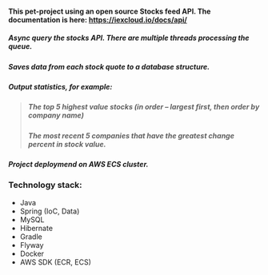 
#### This pet-project using an open source Stocks feed API. The documentation is here: https://iexcloud.io/docs/api/
##### Async query the stocks API. There are multiple threads processing the queue. 
##### Saves data from each stock quote to a database structure.
##### Output statistics, for example: 
> ##### The top 5 highest value stocks (in order – largest first, then order by company name)
> ##### The most recent 5 companies that have the greatest change percent in stock value.
##### Project deploymend on AWS ECS cluster.

### Technology stack:
+ Java
+ Spring (IoC, Data)
+ MySQL
+ Hibernate
+ Gradle
+ Flyway
+ Docker
+ AWS SDK (ECR, ECS)
